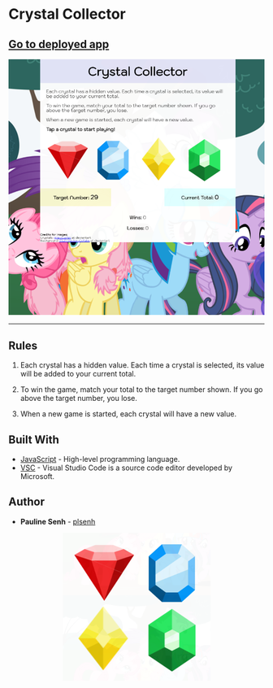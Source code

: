 # Crystal Collector

## [Go to deployed app](https://plsenh.github.io/CrystalCollector/)

![Crystals](assets/images/crystal_collector4.PNG)

---

## Rules

1. Each crystal has a hidden value. Each time a crystal is selected, its value will be added to your current total.

2. To win the game, match your total to the target number shown. If you go above the target number, you lose.

3. When a new game is started, each crystal will have a new value.

## Built With

- [JavaScript](https://developer.mozilla.org/en-US/docs/Web/JavaScript) - High-level programming language.
- [VSC](https://code.visualstudio.com/) - Visual Studio Code is a source code editor developed by Microsoft.

## Author

- **Pauline Senh** - [plsenh](https://github.com/plsenh)

<p align="center">
  <img src="assets/images/crystal_collector.PNG">
</p>
